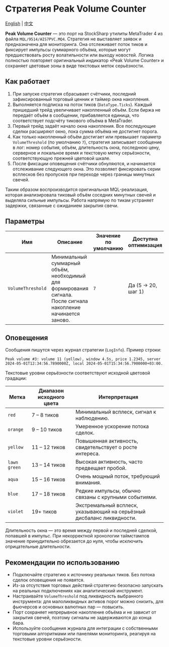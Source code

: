 # Стратегия Peak Volume Counter
[English](README.md) | [中文](README_cn.md)

**Peak Volume Counter** — это порт на StockSharp утилиты MetaTrader 4 из файла `MQL/9514/AIS7PVC.MQ4`. Стратегия не выставляет заявок и предназначена для мониторинга. Она отслеживает поток тиков и фиксирует импульсы суммарного объёма, которые могут предшествовать росту волатильности или выходу новостей. Логика полностью повторяет оригинальный индикатор «Peak Volume Counter» и сохраняет цветовые зоны в виде текстовых меток серьёзности.

## Как работает

1. При запуске стратегия сбрасывает счётчики, последний зафиксированный торговый ценник и таймер окна накопления.
2. Выполняется подписка на поток тиков (`DataType.Ticks`). Каждый пришедший трейд увеличивает накопленный объём. Если биржа не передаёт объём в сообщении, прибавляется единица, что соответствует подсчёту тикового объёма в MetaTrader.
3. Первый трейд задаёт начало окна накопления. Все последующие сделки расширяют окно, пока сумма объёма не достигнет порога.
4. Как только накопленный объём достигает или превышает параметр `VolumeThreshold` (по умолчанию `7`), стратегия записывает сообщение в лог: номер события, объём, длительность окна, последнюю цену, серверное и локальное время и текстовую метку серьёзности, соответствующую прежней цветовой шкале.
5. После фиксации оповещения счётчики обнуляются, и начинается отслеживание следующего окна. Это позволяет фиксировать серии всплесков без пропусков при переходе через границы минутных свечей.

Таким образом воспроизводится оригинальная MQL-реализация, которая анализировала тиковый объём соседних минутных свечей и выделяла сильные импульсы. Работа напрямую по тикам устраняет задержки, связанные с ожиданием закрытия свечи.

## Параметры

| Имя | Описание | Значение по умолчанию | Доступна оптимизация |
| --- | --- | --- | --- |
| `VolumeThreshold` | Минимальный суммарный объём, необходимый для формирования сигнала. После сигнала накопление начинается заново. | `7` | Да (5 → 20, шаг 1) |

## Оповещения

Сообщения пишутся через журнал стратегии (`LogInfo`). Пример строки:

```
Peak volume #3: volume 11 (yellow), window 4.5s, price 1.2345, server 2024-05-01T12:34:56.7890000Z, local 2024-05-01T15:34:56.7900000+03:00.
```

Текстовые уровни серьёзности соответствуют исходной цветовой градации:

| Метка | Диапазон исходного цвета | Интерпретация |
| --- | --- | --- |
| `red` | 7 – 8 тиков | Минимальный всплеск, сигнал к наблюдению. |
| `orange` | 9 – 10 тиков | Умеренное ускорение потока сделок. |
| `yellow` | 11 – 12 тиков | Повышенная активность, свидетельствует о росте интереса. |
| `lawn green` | 13 – 14 тиков | Высокая активность, часто предвещает пробой. |
| `aqua` | 15 – 16 тиков | Очень мощный поток, требующий внимания. |
| `blue` | 17 – 18 тиков | Редкие импульсы, обычно связаны с крупными событиями. |
| `violet` | 19+ тиков | Экстремальный всплеск, указывающий на серьёзный дисбаланс ликвидности. |

Длительность окна — это время между первой и последней сделкой, попавшей в импульс. При некорректной хронологии таймстампов значение принудительно обрезается до нуля, чтобы исключить отрицательные длительности.

## Рекомендации по использованию

- Подключайте стратегию к источнику реальных тиков. Без потока сделок оповещения не появятся.
- Из-за отсутствия торговых действий стратегию безопасно запускать на реальных подключениях как аналитический инструмент.
- Настраивайте `VolumeThreshold` под ликвидность выбранного инструмента: для малоликвидных активов порог можно снизить, для фьючерсов и основных валютных пар — повысить.
- Порт сохраняет непрерывное накопление объёма и не зависит от закрытия свечей, поэтому сигналы не задерживаются до конца бара.
- Используйте сообщения журнала для интеграции с собственными торговыми алгоритмами или панелями мониторинга, реагируя на текстовые уровни серьёзности.

